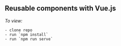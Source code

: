 ## Reusable components with Vue.js


_To view:_
```
- clone repo
- run `npm install`
- run `npm run serve`
```